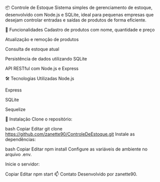 📦 Controle de Estoque
Sistema simples de gerenciamento de estoque, desenvolvido com Node.js e SQLite, ideal para pequenas empresas que desejam controlar entradas e saídas de produtos de forma eficiente.

🚀 Funcionalidades
Cadastro de produtos com nome, quantidade e preço

Atualização e remoção de produtos

Consulta de estoque atual

Persistência de dados utilizando SQLite

API RESTful com Node.js e Express

🛠️ Tecnologias Utilizadas
Node.js

Express

SQLite

Sequelize

🔧 Instalação
Clone o repositório:

bash
Copiar
Editar
git clone https://github.com/zanette90/ControleDeEstoque.git
Instale as dependências:

bash
Copiar
Editar
npm install
Configure as variáveis de ambiente no arquivo .env.

Inicie o servidor:

Copiar
Editar
npm start
📫 Contato
Desenvolvido por zanette90.

